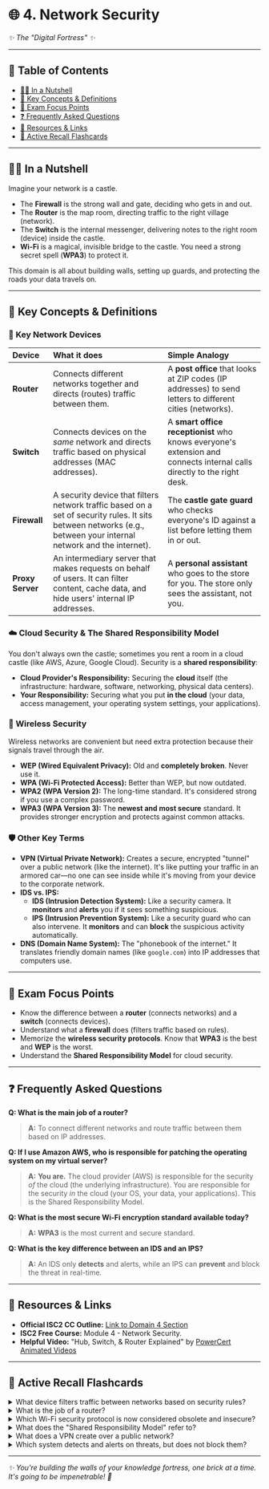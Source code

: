 # 🌐 4. Network Security
*✨ The "Digital Fortress" ✨*

---

## 📖 Table of Contents
- [💁‍♀️ In a Nutshell](#-in-a-nutshell)
- [🔑 Key Concepts & Definitions](#-key-concepts--definitions)
- [🎯 Exam Focus Points](#-exam-focus-points)
- [❓ Frequently Asked Questions](#-frequently-asked-questions)
- [🔗 Resources & Links](#-resources--links)
- [🧠 Active Recall Flashcards](#-active-recall-flashcards)

---

## 💁‍♀️ In a Nutshell

Imagine your network is a castle.
*   The **Firewall** is the strong wall and gate, deciding who gets in and out.
*   The **Router** is the map room, directing traffic to the right village (network).
*   The **Switch** is the internal messenger, delivering notes to the right room (device) inside the castle.
*   **Wi-Fi** is a magical, invisible bridge to the castle. You need a strong secret spell (**WPA3**) to protect it.

This domain is all about building walls, setting up guards, and protecting the roads your data travels on.

---

## 🔑 Key Concepts & Definitions

### 🏰 Key Network Devices
| Device | What it does | Simple Analogy |
| :--- | :--- | :--- |
| **Router** | Connects different networks together and directs (routes) traffic between them. | A **post office** that looks at ZIP codes (IP addresses) to send letters to different cities (networks). |
| **Switch** | Connects devices on the *same* network and directs traffic based on physical addresses (MAC addresses). | A **smart office receptionist** who knows everyone's extension and connects internal calls directly to the right desk. |
| **Firewall** | A security device that filters network traffic based on a set of security rules. It sits between networks (e.g., between your internal network and the internet). | The **castle gate guard** who checks everyone's ID against a list before letting them in or out. |
| **Proxy Server** | An intermediary server that makes requests on behalf of users. It can filter content, cache data, and hide users' internal IP addresses. | A **personal assistant** who goes to the store for you. The store only sees the assistant, not you. |

### ☁️ Cloud Security & The Shared Responsibility Model
You don't always own the castle; sometimes you rent a room in a cloud castle (like AWS, Azure, Google Cloud). Security is a **shared responsibility**:
*   **Cloud Provider's Responsibility:** Securing the **cloud** itself (the infrastructure: hardware, software, networking, physical data centers).
*   **Your Responsibility:** Securing what you put **in the cloud** (your data, access management, your operating system settings, your applications).

### 📡 Wireless Security
Wireless networks are convenient but need extra protection because their signals travel through the air.
*   **WEP (Wired Equivalent Privacy):** Old and **completely broken**. Never use it.
*   **WPA (Wi-Fi Protected Access):** Better than WEP, but now outdated.
*   **WPA2 (WPA Version 2):** The long-time standard. It's considered strong if you use a complex password.
*   **WPA3 (WPA Version 3):** The **newest and most secure** standard. It provides stronger encryption and protects against common attacks.

### 🛡️ Other Key Terms
*   **VPN (Virtual Private Network):** Creates a secure, encrypted "tunnel" over a public network (like the internet). It's like putting your traffic in an armored car—no one can see inside while it's moving from your device to the corporate network.
*   **IDS vs. IPS:**
    *   **IDS (Intrusion Detection System):** Like a security camera. It **monitors** and **alerts** you if it sees something suspicious.
    *   **IPS (Intrusion Prevention System):** Like a security guard who can also intervene. It **monitors** and can **block** the suspicious activity automatically.
*   **DNS (Domain Name System):** The "phonebook of the internet." It translates friendly domain names (like `google.com`) into IP addresses that computers use.

---

## 🎯 Exam Focus Points
*   Know the difference between a **router** (connects networks) and a **switch** (connects devices).
*   Understand what a **firewall** does (filters traffic based on rules).
*   Memorize the **wireless security protocols**. Know that **WPA3** is the best and **WEP** is the worst.
*   Understand the **Shared Responsibility Model** for cloud security.

---

## ❓ Frequently Asked Questions

**Q: What is the main job of a router?**
> **A:** To connect different networks and route traffic between them based on IP addresses.

**Q: If I use Amazon AWS, who is responsible for patching the operating system on my virtual server?**
> **A:** **You are.** The cloud provider (AWS) is responsible for the security *of* the cloud (the underlying infrastructure). You are responsible for the security *in* the cloud (your OS, your data, your applications). This is the Shared Responsibility Model.

**Q: What is the most secure Wi-Fi encryption standard available today?**
> **A:** **WPA3** is the most current and secure standard.

**Q: What is the key difference between an IDS and an IPS?**
> **A:** An IDS only **detects** and alerts, while an IPS can **prevent** and block the threat in real-time.

---

## 🔗 Resources & Links
*   **Official ISC2 CC Outline:** [Link to Domain 4 Section](https://www.isc2.org/-/media/ISC2/Certifications/Outline/ISC2-Certified-in-Cybersecurity-Exam-Outline.ashx)
*   **ISC2 Free Course:** Module 4 - Network Security.
*   **Helpful Video:** "Hub, Switch, & Router Explained" by [PowerCert Animated Videos](https://www.youtube.com/watch?v=1z0ULvg_pW8)

---

## 🧠 Active Recall Flashcards

<details>
<summary>What device filters traffic between networks based on security rules?</summary>
<br>
<b>A Firewall.</b>
</details>

<details>
<summary>What is the job of a router?</summary>
<br>
To <b>connect different networks</b> and direct (route) traffic between them.
</details>

<details>
<summary>Which Wi-Fi security protocol is now considered obsolete and insecure?</summary>
<br>
<b>WEP (Wired Equivalent Privacy).</b>
</details>

<details>
<summary>What does the "Shared Responsibility Model" refer to?</summary>
<br>
The concept that security is a shared duty between the <b>cloud provider</b> (security of the cloud) and the <b>customer</b> (security in the cloud).
</details>

<details>
<summary>What does a VPN create over a public network?</summary>
<br>
A secure, encrypted <b>"tunnel"</b> for data to travel through.
</details>

<details>
<summary>Which system detects and alerts on threats, but does not block them?</summary>
<br>
An <b>Intrusion Detection System (IDS)</b>.
</details>

---

*✨ You're building the walls of your knowledge fortress, one brick at a time. It's going to be impenetrable! 🌸*
